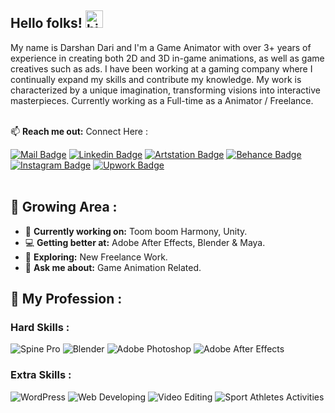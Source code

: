 ## Hello folks! <img src="https://user-images.githubusercontent.com/1303154/88677602-1635ba80-d120-11ea-84d8-d263ba5fc3c0.gif" width="28px" height="28px" alt="hi">

My name is Darshan Dari and I'm a Game Animator with over 3+ years of experience in creating both 2D and 3D in-game animations, as well as game creatives such as ads. I have been working at a gaming company where 
I continually expand my skills and contribute my knowledge. My work is characterized by a unique imagination, transforming visions into interactive masterpieces. 
Currently working as a Full-time as a Animator / Freelance.
<br><br>

📫 <b>Reach me out:</b> Connect Here : 

<a href="mailto:darshandari07@gmail.com" target="_blank"><img src="https://img.shields.io/badge/-darshandari07-c0392b?style=flat&labelColor=c0392b&logo=gmail&logoColor=white" alt="Mail Badge"></a>
<a href="https://in.linkedin.com/in/dari-darshan-g-062237168" target="_blank"><img src="https://img.shields.io/badge/-darshandari-0e76a8?style=flat&labelColor=0e76a8&logo=linkedin&logoColor=white" alt="Linkedin Badge"></a>
<a href="https://www.artstation.com/darshandari" target="_blank"><img src="https://img.shields.io/badge/-darshandari-0d1017?style=flat&labelColor=0d1017&logo=artstation&logoColor=white" alt="Artstation Badge"></a>
<a href="https://www.behance.net/daridarshan" target="_blank"><img src="https://img.shields.io/badge/-daridarshan-1769ff?style=flat&labelColor=1769ff&logo=behance&logoColor=white" alt="Behance Badge"></a>
<a href="https://www.instagram.com/darshandari_/" target="_blank"><img src="https://img.shields.io/badge/-darshandari_-E4405F?style=flat&labelColor=E4405F&logo=instagram&logoColor=white" alt="Instagram Badge"></a>
<a href="https://www.upwork.com/freelancers/~01d141435fdeb39fb8" target="_blank"><img src="https://img.shields.io/badge/Upwork-6F6F6F.svg?style=flat&logo=upwork&logoColor=white" alt="Upwork Badge"></a>
<br><br>

## 🌱 Growing Area :  

- 🔭 <b>Currently working on:</b> Toom boom Harmony, Unity.
- 💻 <b>Getting better at:</b>  Adobe After Effects, Blender & Maya.
- 🚀 <b>Exploring:</b> New Freelance Work.
- 💬 <b>Ask me about:</b> Game Animation Related.


## 💼 My Profession : 

### Hard Skills :
![Spine Pro](https://img.shields.io/badge/Spine%20Pro-000000.svg?style=for-the-badge&logo=spine&logoColor=white)
![Blender](https://img.shields.io/badge/Blender-F5792A.svg?style=for-the-badge&logo=blender&logoColor=white)
![Adobe Photoshop](https://img.shields.io/badge/Adobe%20Photoshop-31A8FF.svg?style=for-the-badge&logo=adobephotoshop&logoColor=white)
![Adobe After Effects](https://img.shields.io/badge/Adobe%20After%20Effects-9999FF.svg?style=for-the-badge&logo=adobeaftereffects&logoColor=white)


### Extra Skills :
![WordPress](https://img.shields.io/badge/WordPress-21759B.svg?style=for-the-badge&logo=wordpress&logoColor=white)
![Web Developing](https://img.shields.io/badge/Web%20Developing-4285F4.svg?style=for-the-badge&logo=googlechrome&logoColor=white)
![Video Editing](https://img.shields.io/badge/Video%20Editing-FF0000.svg?style=for-the-badge&logo=youtube&logoColor=white)
![Sport Athletes Activities](https://img.shields.io/badge/Sport%20Athletes%20Activities-34A853.svg?style=for-the-badge&logo=sport&logoColor=white)

<br><br>
</details>
